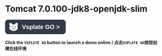 # Tomcat 7.0.100-jdk8-openjdk-slim

<a href="https://www.vsplate.com/?docker-compose=https://github.com/vsplate/dcenvs/tomcat/7.0.100-jdk8-openjdk-slim"><img alt="VSPLATE GO" src="https://raw.githubusercontent.com/vsplate/images/master/vsgo_btn.png" width="200px"></a>

**Click the `VSPLATE GO` button to launch a demo online / 点击`VSPLATE GO`按钮创建在线环境**